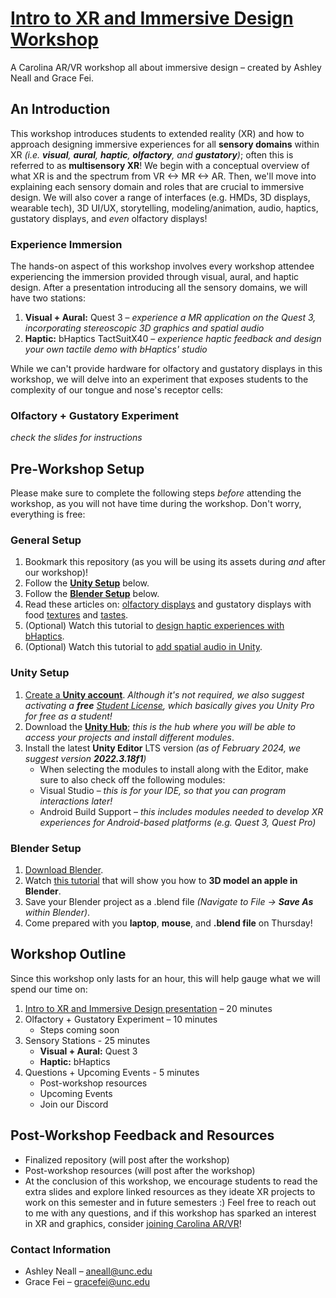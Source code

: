 # [Intro to XR and Immersive Design Workshop](https://www.canva.com/design/DAF9Gsls4E0/9CNn6o1Oj7PtVaTisZNbSQ/view?utm_content=DAF9Gsls4E0&utm_campaign=designshare&utm_medium=link&utm_source=editor)
A Carolina AR/VR workshop all about immersive design – created by Ashley Neall and Grace Fei.

## An Introduction
This workshop introduces students to extended reality (XR) and how to approach designing immersive experiences for all **sensory domains** within XR _(i.e. **visual**, **aural**, **haptic**, **olfactory**, and **gustatory**)_; often this is referred to as **multisensory XR**! We begin with a conceptual overview of what XR is and the spectrum from VR <-> MR <-> AR. Then, we'll move into explaining each sensory domain and roles that are crucial to immersive design. We will also cover a range of interfaces (e.g. HMDs, 3D displays, wearable tech), 3D UI/UX, storytelling, modeling/animation, audio, haptics, gustatory displays, and _even_ olfactory displays! 

### Experience Immersion
The hands-on aspect of this workshop involves every workshop attendee experiencing the immersion provided through visual, aural, and haptic design. After a presentation introducing all the sensory domains, we will have two stations:
1. **Visual + Aural:** Quest 3 – _experience a MR application on the Quest 3, incorporating stereoscopic 3D graphics and spatial audio_
2. **Haptic:** bHaptics TactSuitX40 – _experience haptic feedback and design your own tactile demo with bHaptics' studio_

While we can't provide hardware for olfactory and gustatory displays in this workshop, we will delve into an experiment that exposes students to the complexity of our tongue and nose's receptor cells:

### Olfactory + Gustatory Experiment
_check the slides for instructions_

## Pre-Workshop Setup
Please make sure to complete the following steps *before* attending the workshop, as you will not have time during the workshop. Don't worry, everything is free:
### General Setup
1. Bookmark this repository (as you will be using its assets during _and_ after our workshop)!
2. Follow the [**Unity Setup**](https://github.com/carolina-ar-vr/immersive-design/blob/main/README.md#unity-setup) below.
3. Follow the [**Blender Setup**](https://github.com/carolina-ar-vr/immersive-design/blob/main/README.md#blender-setup) below. 
4. Read these articles on: [olfactory displays](https://venturebeat.com/game-development/aromajoin-unveils-scent-based-xr-devices-at-ces-2024/) and gustatory displays with food [textures](https://dl.acm.org/doi/10.1145/2971763.2971792) and [tastes](https://www.npr.org/sections/alltechconsidered/2013/12/10/250001919/the-digital-lollipop-you-can-literally-taste-the-innovation).
5. (Optional) Watch this tutorial to [design haptic experiences with bHaptics](https://www.youtube.com/watch?v=Pyq9GHdchzc).
6. (Optional) Watch this tutorial to [add spatial audio in Unity](https://www.youtube.com/watch?v=hNpNuDKSmgE&t=618s).

### Unity Setup
1. [Create a **Unity account**](https://id.unity.com/account/new). _Although it's not required, we also suggest activating a **free** [Student License](https://unity.com/products/unity-student), which basically gives you Unity Pro for free as a student!_
2. Download the [**Unity Hub**](https://unity.com/download); _this is the hub where you will be able to access your projects and install different modules_.
3. Install the latest **Unity Editor** LTS version _(as of February 2024, we suggest version **2022.3.18f1**)_
   - When selecting the modules to install along with the Editor, make sure to also check off the following modules:
    * Visual Studio – _this is for your IDE, so that you can program interactions later!_
    * Android Build Support – _this includes modules needed to develop XR experiences for Android-based platforms (e.g. Quest 3, Quest Pro)_
### Blender Setup
1. [Download Blender](https://www.blender.org/download/).
2. Watch [this tutorial](https://youtube.com/shorts/5jTSx0Teo7c?si=FPazp8UI7_KD9KFX) that will show you how to **3D model an apple in Blender**.
3. Save your Blender project as a .blend file _(Navigate to File -> **Save As** within Blender)_.
4. Come prepared with you **laptop**, **mouse**, and **.blend file** on Thursday!

## Workshop Outline
Since this workshop only lasts for an hour, this will help gauge what we will spend our time on:
1. [Intro to XR and Immersive Design presentation](https://www.canva.com/design/DAF9Gsls4E0/9CNn6o1Oj7PtVaTisZNbSQ/view?utm_content=DAF9Gsls4E0&utm_campaign=designshare&utm_medium=link&utm_source=editor) – 20 minutes
2. Olfactory + Gustatory Experiment – 10 minutes
   * Steps coming soon
4. Sensory Stations - 25 minutes
   * **Visual + Aural:** Quest 3
   * **Haptic:** bHaptics
5. Questions + Upcoming Events - 5 minutes
   * Post-workshop resources
   * Upcoming Events
   * Join our Discord


## Post-Workshop Feedback and Resources
* Finalized repository (will post after the workshop)
* Post-workshop resources (will post after the workshop)
* At the conclusion of this workshop, we encourage students to read the extra slides and explore linked resources as they ideate XR projects to work on this semester and in future semesters :) Feel free to reach out to me with any questions, and if this workshop has sparked an interest in XR and graphics, consider [joining Carolina AR/VR](https://linktr.ee/carvr)!

### Contact Information
* Ashley Neall – aneall@unc.edu
* Grace Fei – gracefei@unc.edu
